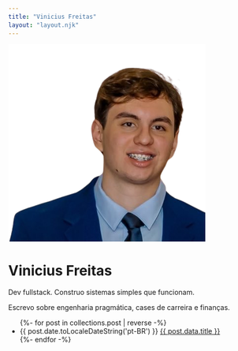 ```yaml
---
title: "Vinicius Freitas"
layout: "layout.njk"
---
```


<div class="blog-header">
    <div class="header-content">
        <img src="img/foto.png" alt="Vinicius Freitas" class="profile-photo" loading="lazy">
        <div class="header-text">
            <h1>Vinicius Freitas</h1>
            <p class="blog-subtitle">Dev fullstack. Construo sistemas simples que funcionam.</p>
            <p class="blog-subtitle">Escrevo sobre engenharia pragmática, cases de carreira e finanças.</p>
        </div>
    </div>
</div>

<ul class="archive-list">
{%- for post in collections.post | reverse -%}
  <li>
    <time class="archive-date" datetime="{{ post.date.toISOString() }}">{{ post.date.toLocaleDateString('pt-BR') }}</time>
    <a class="archive-title" href="{{ post.url }}">{{ post.data.title }}</a>
  </li>
{%- endfor -%}
</ul>